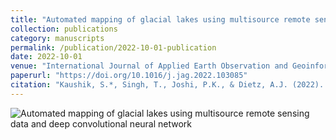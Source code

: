 ```yaml
---
title: "Automated mapping of glacial lakes using multisource remote sensing data and deep convolutional neural network"
collection: publications
category: manuscripts
permalink: /publication/2022-10-01-publication
date: 2022-10-01
venue: "International Journal of Applied Earth Observation and Geoinformation"
paperurl: "https://doi.org/10.1016/j.jag.2022.103085"
citation: "Kaushik, S.*, Singh, T., Joshi, P.K., & Dietz, A.J. (2022). Automated mapping of glacial lakes using multisource remote sensing data and deep convolutional neural network. International Journal of Applied Earth Observation and Geoinformation."
---
```


![Automated mapping of glacial lakes using multisource remote sensing data and deep convolutional neural network](../images/glacial_lakes_mapping.png)
